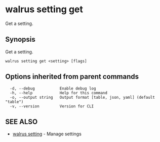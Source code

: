 # walrus setting get

Get a setting.

## Synopsis

Get a setting.

```
walrus setting get <setting> [flags]
```

## Options inherited from parent commands

```
  -d, --debug           Enable debug log
  -h, --help            Help for this command
  -o, --output string   Output format [table, json, yaml] (default "table")
  -v, --version         Version for CLI
```

## SEE ALSO

* [walrus setting](walrus_setting)	 - Manage settings

